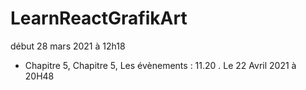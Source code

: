 # LearnReactGrafikArt
début 28 mars 2021 à 12h18

 - Chapitre 5, Chapitre 5, Les évènements : 11.20 . Le 22 Avril 2021 à 20H48